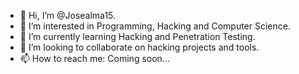 - 👋 Hi, I’m @Josealma15.
- 👀 I’m interested in Programming, Hacking and Computer Science.
- 🌱 I’m currently learning Hacking and Penetration Testing.
- 💞️ I’m looking to collaborate on hacking projects and tools. 
- 📫 How to reach me: Coming soon...

<!---
Josealma15/Josealma15 is a ✨ special ✨ repository because its `README.md` (this file) appears on your GitHub profile.
You can click the Preview link to take a look at your changes.
--->
